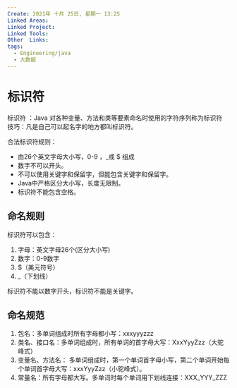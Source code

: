 ```yaml
---
Create: 2021年 十月 25日, 星期一 13:25
Linked Areas: 
Linked Project:
Linked Tools: 
Other  Links: 
tags: 
  - Engineering/java
  - 大数据
---
```

# 标识符

标识符 ：Java 对各种变量、方法和类等要素命名时使用的字符序列称为标识符 技巧：凡是自己可以起名字的地方都叫标识符。

合法标识符规则：
-   由26个英文字母大小写，0-9 ，_或 $ 组成
-   数字不可以开头。
-   不可以使用关键字和保留字，但能包含关键字和保留字。
-   Java中严格区分大小写，长度无限制。
-   标识符不能包含空格。
    

## 命名规则
标识符可以包含：
1.  字母：英文字母26个(区分大小写)
2.  数字：0-9数字
3.  $（美元符号）
4.  _（下划线）
    

标识符不能以数字开头，标识符不能是关键字。

## 命名规范
1.  包名：多单词组成时所有字母都小写：xxxyyyzzz
2.  类名、接口名：多单词组成时，所有单词的首字母大写：XxxYyyZzz（大驼峰式）
3.  变量名、方法名： 多单词组成时，第一个单词首字母小写，第二个单词开始每个单词首字母大写：xxxYyyZzz（小驼峰式）。
4.  常量名：所有字母都大写。多单词时每个单词用下划线连接：XXX_YYY_ZZZ